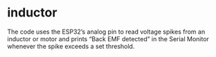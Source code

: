 # inductor
The code uses the ESP32’s analog pin to read voltage spikes from an inductor or motor and prints “Back EMF detected” in the Serial Monitor whenever the spike exceeds a set threshold.

